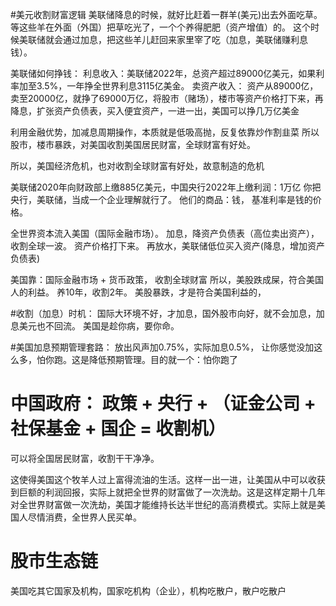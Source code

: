#美元收割财富逻辑
美联储降息的时候，就好比赶着一群羊(美元)出去外面吃草。
等这些羊在外面（外国）把草吃光了，一个个养得肥肥（资产增值）的。
这个时候美联储就会通过加息，把这些羊儿赶回来家里宰了吃（加息，美联储赚利息钱）。

美联储如何挣钱：
利息收入：美联储2022年，总资产超过89000亿美元，如果利率加至3.5%，一年挣全世界利息3115亿美金。
卖资产收入： 资产从89000亿，卖至20000亿，就挣了69000万亿，将股市（赌场），楼市等资产价格打下来，再降息，扩张资产负债表，买入便宜资产，一进一出，美国可以挣几万亿美金

利用金融优势，加减息周期操作，本质就是低吸高抛，反复依靠炒作割韭菜
所以股市，楼市暴跌，对美国收割美国居民财富，全球财富有好处。

所以，美国经济危机，也对收割全球财富有好处，故意制造的危机

美联储2020年向财政部上缴885亿美元，中国央行2022年上缴利润：1万亿
你把央行，美联储，当成一个企业理解就行了。
他们的商品：钱，  基准利率是钱的价格。

全世界资本流入美国（国际金融市场）。
加息，降资产负债表（高位卖出资产），收割全球一波。
资产价格打下来。
再放水，美联储低位买入资产(降息，增加资产负债表)

美国靠：国际金融市场  + 货币政策， 收割全球财富
所以，美股跌成屎，符合美国人的利益。
养10年，收割2年。
美股暴跌，才是符合美国利益的，

#收割（加息）时机：
国际大环境不好，才加息，国外股市向好，就不会加息，加息美元也不回流。 美国是趁你病，要你命。

#美国加息预期管理套路：
放出风声加0.75%，实际加息0.5%， 让你感觉没加这么多，怕你跑。这是降低预期管理。目的就一个：怕你跑了


# 中国政府： 政策 + 央行 + （证金公司 + 社保基金 + 国企 = 收割机）
可以将全国居民财富，收割干干净净。

这使得美国这个牧羊人过上富得流油的生活。这样一出一进，让美国从中可以收获到巨额的利润回报，实际上就把全世界的财富做了一次洗劫。这是这样定期十几年对全世界财富做一次洗劫，美国才能维持长达半世纪的高消费模式。实际上就是美国人尽情消费，全世界人民买单。

# 股市生态链
美国吃其它国家及机构，国家吃机构（企业），机构吃散户，散户吃散户


